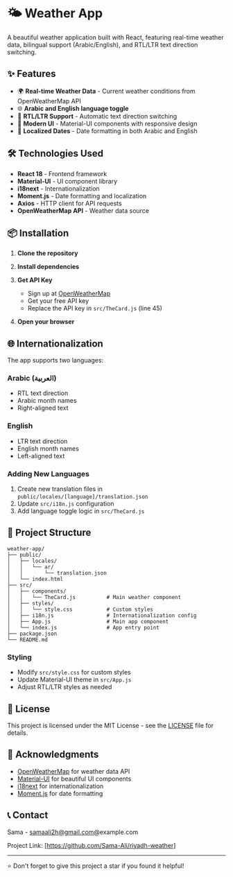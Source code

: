 # 🌤️ Weather App

A beautiful weather application built with React, featuring real-time weather data, bilingual support (Arabic/English), and RTL/LTR text direction switching.

## ✨ Features

- 🌍 **Real-time Weather Data** - Current weather conditions from OpenWeatherMap API
- 🌐 **Arabic and English language toggle**
- 📱 **RTL/LTR Support** - Automatic text direction switching
- 🎨 **Modern UI** - Material-UI components with responsive design
- 📅 **Localized Dates** - Date formatting in both Arabic and English

## 🛠️ Technologies Used

- **React 18** - Frontend framework
- **Material-UI** - UI component library
- **i18next** - Internationalization
- **Moment.js** - Date formatting and localization
- **Axios** - HTTP client for API requests
- **OpenWeatherMap API** - Weather data source

## 📦 Installation

1. **Clone the repository**

2. **Install dependencies**

3. **Get API Key**

   - Sign up at [OpenWeatherMap](https://openweathermap.org/api)
   - Get your free API key
   - Replace the API key in `src/TheCard.js` (line 45)

4. **Open your browser**

## 🌐 Internationalization

The app supports two languages:

### Arabic (العربية)

- RTL text direction
- Arabic month names
- Right-aligned text

### English

- LTR text direction
- English month names
- Left-aligned text

### Adding New Languages

1. Create new translation files in `public/locales/[language]/translation.json`
2. Update `src/i18n.js` configuration
3. Add language toggle logic in `src/TheCard.js`

## 📁 Project Structure

```
weather-app/
├── public/
│   ├── locales/
│   │   └── ar/
│   │       └── translation.json
│   └── index.html
├── src/
│   ├── components/
│   │   └── TheCard.js          # Main weather component
│   ├── styles/
│   │   └── style.css           # Custom styles
│   ├── i18n.js                 # Internationalization config
│   ├── App.js                  # Main app component
│   └── index.js                # App entry point
├── package.json
└── README.md
```

### Styling

- Modify `src/style.css` for custom styles
- Update Material-UI theme in `src/App.js`
- Adjust RTL/LTR styles as needed

## 📝 License

This project is licensed under the MIT License - see the [LICENSE](LICENSE) file for details.

## 🙏 Acknowledgments

- [OpenWeatherMap](https://openweathermap.org/) for weather data API
- [Material-UI](https://mui.com/) for beautiful UI components
- [i18next](https://www.i18next.com/) for internationalization
- [Moment.js](https://momentjs.com/) for date formatting

## 📞 Contact

Sama - samaali2h@gmail.com@example.com

Project Link: [https://github.com/Sama-Ali/riyadh-weather]

---

⭐ Don't forget to give this project a star if you found it helpful!
